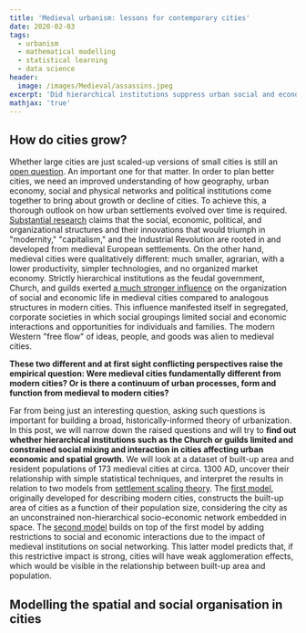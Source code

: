 ```yaml
---
title: 'Medieval urbanism: lessons for contemporary cities'
date: 2020-02-03
tags:
  - urbanism
  - mathematical modelling
  - statistical learning
  - data science
header:
  image: /images/Medieval/assassins.jpeg
excerpt: 'Did hierarchical institutions suppress urban social and economic interactions in medieval cities?'
mathjax: 'true'
---
```


## How do cities grow? 

Whether large cities are just scaled-up versions of small cities is still an [open question](https://www.pnas.org/content/115/10/2317). An important one for that matter.
In order to plan better cities, we need an improved understanding of how geography, urban economy, social and physical networks and political institutions come together to bring about growth or decline of cities. To achieve this, a thorough outlook on how urban settlements evolved over time is required. [Substantial research](https://www.ucpress.edu/book/9780520081154/civilization-and-capitalism-15th-18th-century-vol-ii) claims that the social, economic, political, and organizational structures and their innovations that would triumph in "modernity," "capitalism," and the Industrial Revolution are rooted in and developed from medieval European settlements. 
On the other hand, medieval cities were qualitatively different: much smaller, agrarian, with a lower productivity, simpler technologies, and no organized market economy. Strictly hierarchical institutions as the feudal government, Church, and guilds exerted [a much stronger influence](https://uncpress.org/book/9780807844984/wage-labor-and-guilds-in-medieval-europe/) on the organization of social and economic life in medieval cities compared to analogous structures in modern cities. This influence manifested itself in segregated, corporate societies in which social groupings limited social and economic interactions and opportunities for individuals and families. The modern Western "free flow" of ideas, people, and goods was alien to medieval cities.

**These two different and at first sight conflicting perspectives raise the empirical question: Were medieval cities fundamentally different from modern cities? Or is there a continuum of urban processes, form and function from medieval to modern cities?**

Far from being just an interesting question, asking such questions is important for building a broad, historically-informed theory of urbanization. In this post, we will narrow down the raised questions and will try to **find out whether hierarchical institutions such as the Church or guilds limited and constrained social mixing and interaction in cities affecting urban economic and spatial growth**.
We will look at a dataset of built-up area and resident populations of 173 medieval cities at circa. 1300 AD, uncover their relationship with simple statistical techniques, and interpret the results in relation to two models from [settlement scaling theory](https://journals.plos.org/plosone/article?id=10.1371/journal.pone.0162678#:~:text=Despite%20their%20many%20structural%20differences,within%20a%20given%20urban%20system.). 
The [first model](https://science.sciencemag.org/content/340/6139/1438/tab-pdf), originally developed for describing modern cities, constructs the built-up area of cities as a function of their population size, considering the city as an unconstrained non-hierarchical socio-economic network embedded in space. The [second model](https://journals.plos.org/plosone/article?id=10.1371/journal.pone.0162678#:~:text=Despite%20their%20many%20structural%20differences,within%20a%20given%20urban%20system.) builds on top of the first model by adding restrictions to social and economic interactions due to the impact of medieval institutions on social networking. This latter model predicts that, if this restrictive impact is strong, cities will have weak agglomeration effects, which would be visible in the relationship between built-up area and population.

## Modelling the spatial and social organisation in cities


